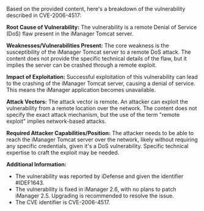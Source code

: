 Based on the provided content, here's a breakdown of the vulnerability described in CVE-2006-4517:

**Root Cause of Vulnerability:**
The vulnerability is a remote Denial of Service (DoS) flaw present in the iManager Tomcat server.

**Weaknesses/Vulnerabilities Present:**
The core weakness is the susceptibility of the iManager Tomcat server to a remote DoS attack. The content does not provide the specific technical details of the flaw, but it implies the server can be crashed through a remote exploit.

**Impact of Exploitation:**
Successful exploitation of this vulnerability can lead to the crashing of the iManager Tomcat server, causing a denial of service. This means the iManager application becomes unavailable.

**Attack Vectors:**
The attack vector is remote. An attacker can exploit the vulnerability from a remote location over the network. The content does not specify the exact attack mechanism, but the use of the term "remote exploit" implies network-based attacks.

**Required Attacker Capabilities/Position:**
The attacker needs to be able to reach the iManager Tomcat server over the network, likely without requiring any specific credentials, given it's a DoS vulnerability. Specific technical expertise to craft the exploit may be needed.

**Additional Information:**
- The vulnerability was reported by iDefense and given the identifier #IDEF1643.
- The vulnerability is fixed in iManager 2.6, with no plans to patch iManager 2.5. Upgrading is recommended to resolve the issue.
- The CVE identifier is CVE-2006-4517.